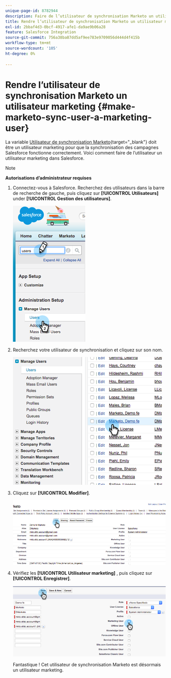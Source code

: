 ```yaml
---
unique-page-id: 8782944
description: Faire de l’utilisateur de synchronisation Marketo un utilisateur marketing - Documents Marketo - Documentation du produit
title: Rendre l’utilisateur de synchronisation Marketo un utilisateur marketing
exl-id: 2bbaf4d3-0bcf-4917-afe1-da9ae9b06a28
feature: Salesforce Integration
source-git-commit: 756a38ba87dd5af9ee783e9709056d444d4f415b
workflow-type: tm+mt
source-wordcount: '105'
ht-degree: 0%

---
```


# Rendre l’utilisateur de synchronisation Marketo un utilisateur marketing {#make-marketo-sync-user-a-marketing-user}

La variable [Utilisateur de synchronisation Marketo](/help/marketo/product-docs/crm-sync/salesforce-sync/setup/enterprise-unlimited-edition/step-2-of-3-create-a-salesforce-user-for-marketo-enterprise-unlimited.md){target="_blank"} doit être un utilisateur marketing pour que la synchronisation des campagnes Salesforce fonctionne correctement. Voici comment faire de l’utilisateur un utilisateur marketing dans Salesforce.

>[!NOTE]
>
>**Autorisations d’administrateur requises**

1. Connectez-vous à Salesforce. Recherchez des utilisateurs dans la barre de recherche de gauche, puis cliquez sur **[!UICONTROL Utilisateurs]** under **[!UICONTROL Gestion des utilisateurs]**.

   ![](assets/image2015-7-8-14-3a25-3a49.png)

1. Recherchez votre utilisateur de synchronisation et cliquez sur son nom.

   ![](assets/image2015-7-8-14-3a27-3a32.png)

1. Cliquez sur **[!UICONTROL Modifier]**.

   ![](assets/image2015-7-8-14-3a29-3a7.png)

1. Vérifiez les **[!UICONTROL Utilisateur marketing]** , puis cliquez sur **[!UICONTROL Enregistrer]**.

   ![](assets/image2015-7-8-14-3a30-3a16.png)

   Fantastique ! Cet utilisateur de synchronisation Marketo est désormais un utilisateur marketing.
